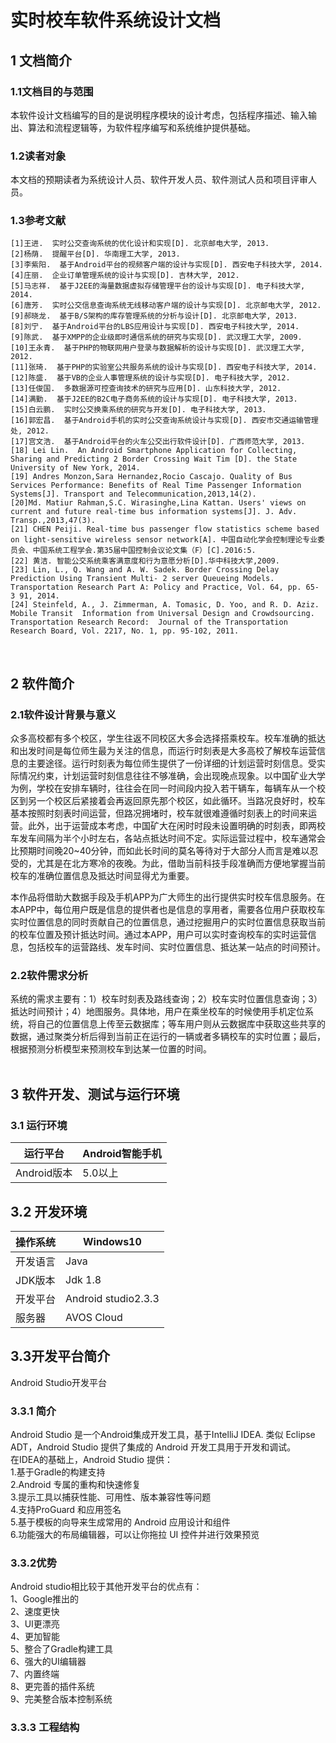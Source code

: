 # 实时校车软件系统设计文档

## 1  文档简介
### 1.1文档目的与范围
本软件设计文档编写的目的是说明程序模块的设计考虑，包括程序描述、输入输出、算法和流程逻辑等，为软件程序编写和系统维护提供基础。  
### 1.2读者对象
本文档的预期读者为系统设计人员、软件开发人员、软件测试人员和项目评审人员。
### 1.3参考文献
```
[1]王进.  实时公交查询系统的优化设计和实现[D]. 北京邮电大学, 2013.  
[2]杨荫.  提醒平台[D]. 华南理工大学, 2013.  
[3]李紫阳.  基于Android平台的视频客户端的设计与实现[D]. 西安电子科技大学, 2014.  
[4]庄丽.  企业订单管理系统的设计与实现[D]. 吉林大学, 2012.  
[5]马志祥.  基于J2EE的海量数据虚拟存储管理平台的设计与实现[D]. 电子科技大学, 2014.  
[6]唐芳.  实时公交信息查询系统无线移动客户端的设计与实现[D]. 北京邮电大学, 2012.  
[9]郝晓龙.  基于B/S架构的库存管理系统的分析与设计[D]. 北京邮电大学, 2013.  
[8]刘宁.  基于Android平台的LBS应用设计与实现[D]. 西安电子科技大学, 2014.  
[9]陈武.  基于XMPP的企业级即时通信系统的研究与实现[D]. 武汉理工大学, 2009.  
[10]王永青.  基于PHP的物联网用户登录与数据解析的设计与实现[D]. 武汉理工大学, 2012.  
[11]张琦.  基于PHP的实验室公共服务系统的设计与实现[D]. 西安电子科技大学, 2014.  
[12]陈盛.  基于VB的企业人事管理系统的设计与实现[D]. 电子科技大学, 2012.  
[13]任俊国.  多数据源可控查询技术的研究与应用[D]. 山东科技大学, 2012.  
[14]满勤.  基于J2EE的B2C电子商务系统的设计与实现[D]. 电子科技大学, 2013.  
[15]白云鹏.  实时公交换乘系统的研究与开发[D]. 电子科技大学, 2013.  
[16]郭宏昌.  基于Android手机的实时公交查询系统设计与实现[D]. 西安市交通运输管理处, 2012.  
[17]宫文浩.  基于Android平台的火车公交出行软件设计[D]. 广西师范大学, 2013.  
[18] Lei Lin.  An Android Smartphone Application for Collecting, Sharing and Predicting 2 Border Crossing Wait Tim [D]. the State University of New York, 2014.  
[19] Andres Monzon,Sara Hernandez,Rocio Cascajo. Quality of Bus Services Performance: Benefits of Real Time Passenger Information Systems[J]. Transport and Telecommunication,2013,14(2).  
[20]Md. Matiur Rahman,S.C. Wirasinghe,Lina Kattan. Users' views on current and future real‐time bus information systems[J]. J. Adv. Transp.,2013,47(3).  
[21] CHEN Peiji. Real-time bus passenger flow statistics scheme based on light-sensitive wireless sensor network[A]. 中国自动化学会控制理论专业委员会、中国系统工程学会.第35届中国控制会议论文集（F）[C].2016:5.  
[22] 黄洁. 智能公交系统乘客满意度和行为意愿分析[D].华中科技大学,2009.  
[23] Lin, L., Q. Wang and A. W. Sadek. Border Crossing Delay Prediction Using Transient Multi- 2 server Queueing Models. Transportation Research Part A: Policy and Practice, Vol. 64, pp. 65- 3 91, 2014.  
[24] Steinfeld, A., J. Zimmerman, A. Tomasic, D. Yoo, and R. D. Aziz. Mobile Transit  Information from Universal Design and Crowdsourcing. Transportation Research Record:  Journal of the Transportation Research Board, Vol. 2217, No. 1, pp. 95-102, 2011.  
```
 
## 2  软件简介
### 2.1软件设计背景与意义
众多高校都有多个校区，学生往返不同校区大多会选择搭乘校车。校车准确的抵达和出发时间是每位师生最为关注的信息，而运行时刻表是大多高校了解校车运营信息的主要途径。运行时刻表为每位师生提供了一份详细的计划运营时刻信息。受实际情况约束，计划运营时刻信息往往不够准确，会出现晚点现象。以中国矿业大学为例，学校在安排车辆时，往往会在同一时间段内投入若干辆车，每辆车从一个校区到另一个校区后紧接着会再返回原先那个校区，如此循环。当路况良好时，校车基本按照时刻表时间运营，但路况拥堵时，校车就很难遵循时刻表上的时间来运营。此外，出于运营成本考虑，中国矿大在闲时时段未设置明确的时刻表，即两校车发车间隔为半个小时左右，各站点抵达时间不定。实际运营过程中，校车通常会比预期时间晚20~40分钟，而如此长时间的莫名等待对于大部分人而言是难以忍受的，尤其是在北方寒冷的夜晚。为此，借助当前科技手段准确而方便地掌握当前校车的准确位置信息及抵达时间显得尤为重要。  
  
本作品将借助大数据手段及手机APP为广大师生的出行提供实时校车信息服务。在本APP中，每位用户既是信息的提供者也是信息的享用者，需要各位用户获取校车实时位置信息的同时贡献自己的位置信息，通过挖掘用户的实时位置信息获取当前的校车位置及预计抵达时间。通过本APP，用户可以实时查询校车的实时运营信息，包括校车的运营路线、发车时间、实时位置信息、抵达某一站点的时间预计。  
### 2.2软件需求分析
系统的需求主要有：1）校车时刻表及路线查询；2）校车实时位置信息查询；3）抵达时间预计；4）地图服务。具体地，用户在乘坐校车的时候使用手机定位系统，将自己的位置信息上传至云数据库；等车用户则从云数据库中获取这些共享的数据，通过聚类分析后得到当前正在运行的一辆或者多辆校车的实时位置；最后，根据预测分析模型来预测校车到达某一位置的时间。  
 
## 3  软件开发、测试与运行环境 
### 3.1 运行环境
|运行平台|Android智能手机|
|--|--|
|Android版本|	5.0以上|
## 3.2 开发环境
|操作系统|Windows10|
|--|--|
|开发语言|Java|
|JDK版本|Jdk 1.8|
|开发平台|Android studio2.3.3|
|服务器|AVOS Cloud|
## 3.3开发平台简介
Android Studio开发平台
### 3.3.1 简介
Android Studio 是一个Android集成开发工具，基于IntelliJ IDEA. 类似 Eclipse ADT，Android Studio 提供了集成的 Android 开发工具用于开发和调试。  
在IDEA的基础上，Android Studio 提供：   
1.基于Gradle的构建支持  
2.Android 专属的重构和快速修复  
3.提示工具以捕获性能、可用性、版本兼容性等问题  
4.支持ProGuard 和应用签名  
5.基于模板的向导来生成常用的 Android 应用设计和组件  
6.功能强大的布局编辑器，可以让你拖拉 UI 控件并进行效果预览  
### 3.3.2优势
Android studio相比较于其他开发平台的优点有：  
1、Google推出的  
2、速度更快  
3、UI更漂亮  
4、更加智能  
5、整合了Gradle构建工具  
6、强大的UI编辑器  
7、内置终端  
8、更完善的插件系统  
9、完美整合版本控制系统  
### 3.3.3 工程结构

